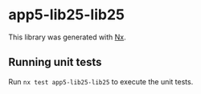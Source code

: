 # app5-lib25-lib25

This library was generated with [Nx](https://nx.dev).

## Running unit tests

Run `nx test app5-lib25-lib25` to execute the unit tests.
